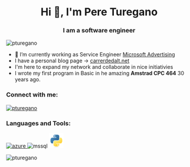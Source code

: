 <h1 align="center">Hi 👋, I'm Pere Turegano</h1>
<h3 align="center">I am a software engineer</h3>

<p align="left"> <img src="https://komarev.com/ghpvc/?username=pturegano&label=Profile%20views&color=0e75b6&style=flat" alt="pturegano" /> </p>



- 🔭 I’m currently working as Service Engineer [Microsoft Advertising](https://about.ads.microsoft.com)
- I have a personal blog page -> [carrerdedalt.net](https://carrerdedalt.net/)
- I'm here to expand my network and collaborate in nice initiativies
- I wrote my first program in Basic in he amazing **Amstrad CPC 464** 30 years ago.

<h3 align="left">Connect with me:</h3>
<p align="left">
<a href="https://linkedin.com/in/pturegano" target="blank"><img align="center" src="https://raw.githubusercontent.com/rahuldkjain/github-profile-readme-generator/master/src/images/icons/Social/linked-in-alt.svg" alt="pturegano" height="30" width="40" /></a>
</p>

<h3 align="left">Languages and Tools:</h3>
<p align="left"> <a href="https://azure.microsoft.com/en-in/" target="_blank" rel="noreferrer"> <img src="https://www.vectorlogo.zone/logos/microsoft_azure/microsoft_azure-icon.svg" alt="azure" width="40" height="40"/> </a>  <img src="https://www.svgrepo.com/show/303229/microsoft-sql-server-logo.svg" alt="mssql" width="40" height="40"/> </a> <a href="https://www.python.org" target="_blank" rel="noreferrer"> <img src="https://raw.githubusercontent.com/devicons/devicon/master/icons/python/python-original.svg" alt="python" width="40" height="40"/> </a> </p>

<p><img align="center" src="https://github-readme-stats.vercel.app/api/top-langs?username=pturegano&show_icons=true&locale=en&layout=compact" alt="pturegano" /></p>


<!---
pturegano/pturegano software engineering programming 
This profile has been generated with https://github.com/rahuldkjain/github-profile-readme-generator
--->
